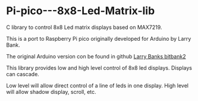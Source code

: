 # Pi-pico---8x8-Led-Matrix-lib
C library to control 8x8 Led matrix displays based on MAX7219.

This is a port to Raspberry Pi pico originally developed for Arduino by Larry Bank.

The original Arduino version con be found in github [Larry Banks bitbank2](https://github.com/bitbank2/MAX7219)


This library provides low and high level control of 8x8 led displays.
Displays can cascade.

Low level will allow direct control of a line of leds in one display.
High level will allow shadow display, scroll, etc.


